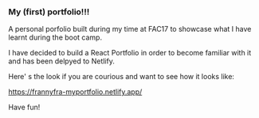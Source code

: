### My (first) portfolio!!!

A personal porfolio built during my time at FAC17 to showcase what I have learnt during the boot camp.

I have decided to build a React Portfolio in order to become familiar with it and has been delpyed to Netlify.

Here' s the look if you are courious and want to see how it looks like:

https://frannyfra-myportfolio.netlify.app/

Have fun!
